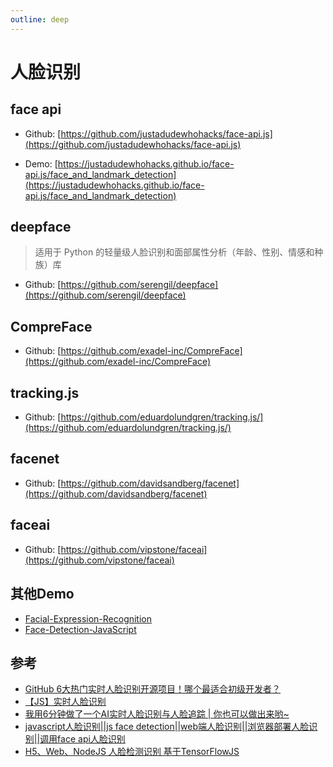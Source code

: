```yaml
---
outline: deep
---
```


# 人脸识别

## face api

- Github: [https://github.com/justadudewhohacks/face-api.js](https://github.com/justadudewhohacks/face-api.js)

- Demo: [https://justadudewhohacks.github.io/face-api.js/face_and_landmark_detection](https://justadudewhohacks.github.io/face-api.js/face_and_landmark_detection)

## deepface

> 适用于 Python 的轻量级人脸识别和面部属性分析（年龄、性别、情感和种族）库

- Github: [https://github.com/serengil/deepface](https://github.com/serengil/deepface)

## CompreFace

- Github: [https://github.com/exadel-inc/CompreFace](https://github.com/exadel-inc/CompreFace)

## tracking.js

- Github: [https://github.com/eduardolundgren/tracking.js/](https://github.com/eduardolundgren/tracking.js/)

## facenet

- Github: [https://github.com/davidsandberg/facenet](https://github.com/davidsandberg/facenet)

## faceai

- Github: [https://github.com/vipstone/faceai](https://github.com/vipstone/faceai)

## 其他Demo

- [Facial-Expression-Recognition](https://github.com/xionghc/Facial-Expression-Recognition)
- [Face-Detection-JavaScript](https://github.com/WebDevSimplified/Face-Detection-JavaScript)

## 参考

- [GitHub 6大热门实时人脸识别开源项目！哪个最适合初级开发者？](https://juejin.cn/post/7013165617503010829)
- [【JS】实时人脸识别](https://www.bilibili.com/video/BV1Km4y1t7Gb/?spm_id_from=333.337.search-card.all.click&vd_source=9747392aa6fbe4d90fefdb0e8ca5055f)
- [我用6分钟做了一个AI实时人脸识别与人脸追踪 | 你也可以做出来哟~](https://www.bilibili.com/video/BV1GP4y187JQ/?spm_id_from=333.337.search-card.all.click&vd_source=9747392aa6fbe4d90fefdb0e8ca5055f)
- [javascript人脸识别||js face detection||web端人脸识别||浏览器部署人脸识别||调用face api人脸识别](https://www.bilibili.com/video/BV1fe4y1J7mr/?spm_id_from=autoNext&vd_source=9747392aa6fbe4d90fefdb0e8ca5055f)
- [H5、Web、NodeJS 人脸检测识别 基于TensorFlowJS](https://juejin.cn/post/6844904137738420238)
